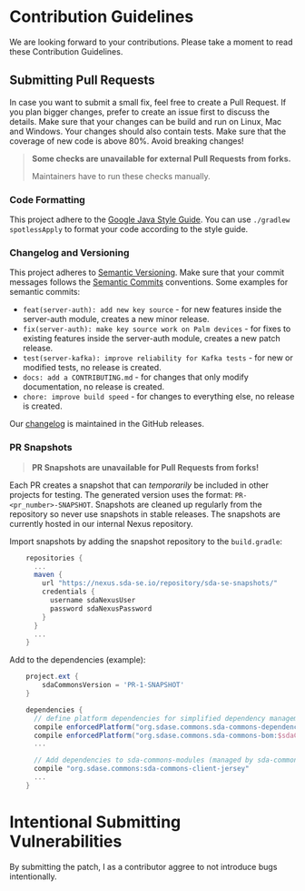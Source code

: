 # Contribution Guidelines

We are looking forward to your contributions.
Please take a moment to read these Contribution Guidelines.


## Submitting Pull Requests

In case you want to submit a small fix, feel free to create a Pull Request.
If you plan bigger changes, prefer to create an issue first to discuss the details.
Make sure that your changes can be build and run on Linux, Mac and Windows.
Your changes should also contain tests.
Make sure that the coverage of new code is above 80%.
Avoid breaking changes!

> **Some checks are unavailable for external Pull Requests from forks.** 
>
> Maintainers have to run these checks manually.

### Code Formatting

This project adhere to the [Google Java Style Guide](https://google.github.io/styleguide/javaguide.html).
You can use `./gradlew spotlessApply` to format your code according to the style guide.

### Changelog and Versioning

This project adheres to [Semantic Versioning](https://semver.org/spec/v2.0.0.html). 
Make sure that your commit messages follows the [Semantic Commits](https://gist.github.com/stephenparish/9941e89d80e2bc58a153) conventions.
Some examples for semantic commits:
* `feat(server-auth): add new key source` - for new features inside the server-auth module, creates a new minor release.
* `fix(server-auth): make key source work on Palm devices` - for fixes to existing features inside the server-auth module, creates a new patch release.
* `test(server-kafka): improve reliability for Kafka tests` - for new or modified tests, no release is created.
* `docs: add a CONTRIBUTING.md` - for changes that only modify documentation, no release is created.
* `chore: improve build speed` - for changes to everything else, no release is created.

Our [changelog](https://github.com/SDA-SE/sda-dropwizard-commons/releases/) is maintained in the GitHub releases.


### PR Snapshots

> **PR Snapshots are unavailable for Pull Requests from forks!**

Each PR creates a snapshot that can _temporarily_ be included in other projects for testing.
The generated version uses the format: `PR-<pr_number>-SNAPSHOT`.
Snapshots are cleaned up regularly from the repository so never use snapshots in stable releases.
The snapshots are currently hosted in our internal Nexus repository.

Import snapshots by adding the snapshot repository to the `build.gradle`:

```gradle
    repositories {
      ...
      maven {
        url "https://nexus.sda-se.io/repository/sda-se-snapshots/"
        credentials {
          username sdaNexusUser
          password sdaNexusPassword
        }
      }
      ...
    }
```

Add to the dependencies (example):

```gradle
    project.ext {
        sdaCommonsVersion = 'PR-1-SNAPSHOT'
    }

    dependencies {
      // define platform dependencies for simplified dependency management
      compile enforcedPlatform("org.sdase.commons.sda-commons-dependencies:$sdaCommonsVersion")
      compile enforcedPlatform("org.sdase.commons.sda-commons-bom:$sdaCommonsVersion")
      ...

      // Add dependencies to sda-commons-modules (managed by sda-commons-bom)
      compile "org.sdase.commons:sda-commons-client-jersey"
      ...
    }
```

# Intentional Submitting Vulnerabilities
By submitting the patch, I as a contributor aggree to not introduce bugs intentionally.

